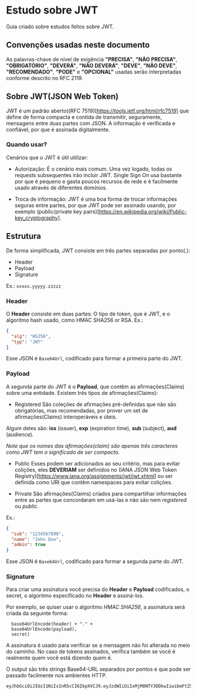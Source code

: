 # Estudo sobre JWT
Guia criado sobre estudos feitos sobre JWT.

## Convenções usadas neste documento
As palavras-chave de nível de exigência **"PRECISA"**, **"NÃO PRECISA"**, **"OBRIGATÓRIO"**, **"DEVERÁ"**, **"NÃO DEVERÁ"**, **"DEVE"**, **"NÃO DEVE"**, **"RECOMENDADO"**, **"PODE"** e **"OPCIONAL"** usadas serão interpretadas conforme descrito no RFC 2119.

## Sobre JWT(JSON Web Token)
JWT é um padrão aberto((RFC 7519)[https://tools.ietf.org/html/rfc7519] que define de forma compacta e contida de transmitir, seguramente, mensagens entre duas partes com JSON. A informação é verificada e confiável, por que é assinada digitalmente.

### Quando usar?
Cenários que o JWT é útil utilizar:
- Autorização:
È o cenário mais comum. Uma vez logado, todas os requests subsequentes irão incluir JWT. Single Sign On usa bastante por que é pequeno e gasta poucos recursos de rede e é facilmente usado através de diferentes domínios.

- Troca de informação:
JWT é uma boa forma de trocar informações seguras entre partes, por que JWT pode ser assinado usando, por exemplo (public/private key pairs)[https://en.wikipedia.org/wiki/Public-key_cryptography].

## Estrutura 
De forma simplificada, JWT consiste em três partes separadas por ponto(.):
- Header
- Payload
- Signature

Ex.: `xxxxx.yyyyy.zzzzz`

### Header
O **Header** consiste em duas partes: O tipo de token, que é JWT, e o algoritmo hash usado, como HMAC SHA256 or RSA.
Ex.:
```json
{
  "alg": "HS256",
  "typ": "JWT"
}
```
Esse JSON é `Base64Url`, codificado para formar a primeira parte do JWT.

### Payload
A segunda parte do JWT é o **Payload**, que contêm as afirmações(Claims) sobre uma entidade. Existem três tipos de afirmações(Claims): 

- Registered
São coleções de afirmações pré-definidas que não são obrigatórias, mas recomendadas, por prover um set de afirmações(Claims) interoperáveis e úteis.

Algum deles são: **iss** (issuer), **exp** (expiration time), **sub** (subject), **aud** (audience).

_Note que os nomes das afirmações(claim) são apenas três caracteres como JWT tem o significado de ser compacto._

- Public
Esses podem ser adicionados ao seu critério, mas para evitar colições, eles **DEVERIAM** ser definidos no (IANA JSON Web Token Registry)[https://www.iana.org/assignments/jwt/jwt.xhtml] ou ser definida como URI que contêm namespaces para evitar colições.

- Private 
São afirmações(Claims) criados para compartilhar informações entre as partes que concordaram em usá-las e não são nem _registered_ ou _public_.

Ex.: 
```json
{
  "sub": "1234567890",
  "name": "John Doe",
  "admin": true
}
```
Esse JSON é `Base64Url`, codificado para formar a segunda parte do JWT.

### Signature
Para criar uma assinatura você precisa do **Header** e **Payload** codificados, o secret, o algoritmo especifícado no **Header** e assiná-los.

Por exemplo, se quiser usar o algoritmo _HMAC SHA256_, a assinatura será criada da seguinte forma:
```HMACSHA256(
  base64UrlEncode(header) + "." +
  base64UrlEncode(payload),
  secret)
```

A assinatura é usado para verificar se a mensagem não foi alterada no meio do caminho. No caso de tokens assinados, verifica também se vocẽ é realmente quem você está dizendo quem é.

O output são três strings Base64-URL separados por pontos e que pode ser passado facilmente nos ambientes HTTP.

```
eyJhbGciOiJIUzI1NiIsInR5cCI6IkpXVCJ9.eyJzdWIiOiIxMjM0NTY3ODkwIiwibmFtZSI6IkpvaG4gRG9lIiwiaWF0IjoxNTE2MjM5MDIyfQ.SflKxwRJSMeKKF2QT4fwpMeJf36POk6yJV_adQssw5c
```
